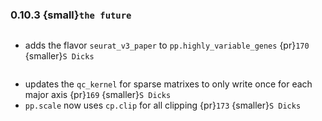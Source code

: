 ### 0.10.3 {small}`the future`

```{rubric} Features
```
* adds the flavor `seurat_v3_paper` to `pp.highly_variable_genes` {pr}`170` {smaller}`S Dicks`

```{rubric} Performance
```
* updates the `qc_kernel` for sparse matrixes to only write once for each major axis {pr}`169` {smaller}`S Dicks`
* `pp.scale` now uses `cp.clip` for all clipping {pr}`173` {smaller}`S Dicks`

```{rubric} Bug fixes
```


```{rubric} Misc
```
